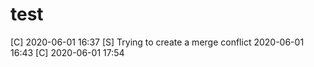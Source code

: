 # test
[C] 2020-06-01 16:37
[S] Trying to create a merge conflict 2020-06-01 16:43
[C] 2020-06-01 17:54
